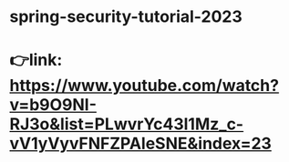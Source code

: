 # spring-security-tutorial-2023
# 👉link: <https://www.youtube.com/watch?v=b9O9NI-RJ3o&list=PLwvrYc43l1Mz_c-vV1yVyvFNFZPAleSNE&index=23>
